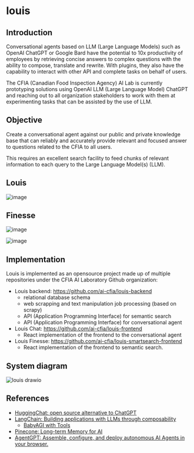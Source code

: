 # louis

## Introduction

Conversational agents based on LLM (Large Language Models) such as OpenAI ChatGPT or Google Bard have the potential to 10x productivity of employees by retrieving concise answers to complex questions with the ability to compose, translate and rewrite. With plugins, they also have the capability to interact with other API and complete tasks on behalf of users. 

The CFIA (Canadian Food Inspection Agency) AI Lab is currently prototyping solutions using OpenAI LLM (Large Language Model) ChatGPT and reaching out to all organization stakeholders to work with them at experimenting tasks that can be assisted by the use of LLM.

## Objective

Create a conversational agent against our public and private knowledge base that can reliably and accurately provide relevant and focused answer to questions related to the CFIA to all users.

This requires an excellent search facility to feed chunks of relevant information to each query to the Large Language Model(s) (LLM).

## Louis

![image](https://github.com/ai-cfia/louis/assets/538542/a992e13d-e00e-466a-a960-ea79f50ba018)


## Finesse
![image](https://github.com/ai-cfia/louis/assets/538542/adf66a0c-8e7e-48bd-99f9-f007e9ebcf7b)

![image](https://github.com/ai-cfia/louis/assets/538542/e4ca684c-ff6f-4ce7-8605-c7c28dc68933)

## Implementation

Louis is implemented as an opensource project made up of multiple repositories under the CFIA AI Laboratory Github organization:

* Louis backend: https://github.com/ai-cfia/louis-backend
  * relational database schema
  * web scrapping and text manipulation job processing (based on scrapy)
  * API (Application Programming Interface) for semantic search
  * API (Application Programming Interface) for conversational agent
* Louis Chat: https://github.com/ai-cfia/louis-frontend
  * React implementation of the frontend to the conversational agent
* Louis Finesse: https://github.com/ai-cfia/louis-smartsearch-frontend
  * React implementation of the frontend to semantic search.

## System diagram

![louis drawio](https://github.com/ai-cfia/louis/assets/538542/2ffda0ed-55e0-42ce-8150-65d6a79f52d2)

## References

* [HuggingChat: open source alternative to ChatGPT](https://huggingface.co/chat/)
* [LangChain: Building applications with LLMs through composability](https://github.com/hwchase17/langchain)
  * [BabyAGI with Tools](https://python.langchain.com/en/latest/use_cases/autonomous_agents/baby_agi_with_agent.html)
* [Pinecone: Long-term Memory for AI](https://www.pinecone.io/)
* [AgentGPT: Assemble, configure, and deploy autonomous AI Agents in your browser.](https://github.com/reworkd/AgentGPT)

